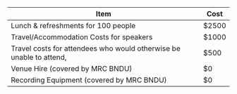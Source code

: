 | Item | Cost |
| ------------- | ------------- |
| Lunch & refreshments for 100 people | $2500 |
| Travel/Accommodation Costs for speakers | $1000 | 
| Travel costs for attendees who would otherwise be unable to attend, | $500 |
| Venue Hire (covered by MRC BNDU) | $0 |
| Recording Equipment (covered by MRC BNDU) | $0 |
